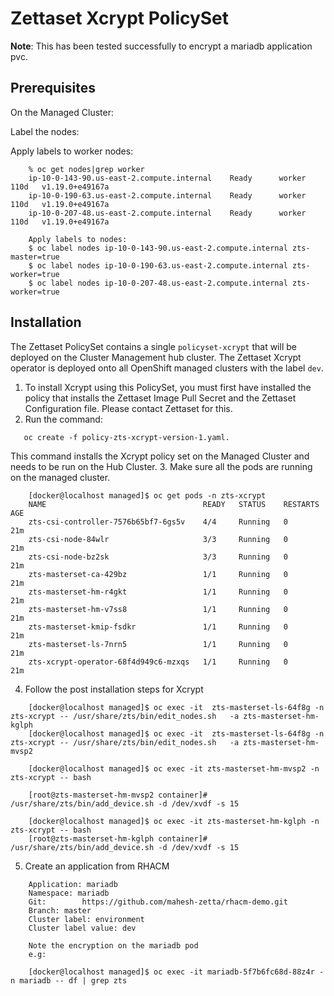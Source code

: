 # Zettaset Xcrypt PolicySet

**Note**: This has been tested successfully to encrypt a mariadb application pvc.

## Prerequisites

On the Managed Cluster:

Label the nodes:

Apply labels to worker nodes:

```
    % oc get nodes|grep worker
    ip-10-0-143-90.us-east-2.compute.internal    Ready      worker   110d   v1.19.0+e49167a
    ip-10-0-190-63.us-east-2.compute.internal    Ready      worker   110d   v1.19.0+e49167a
    ip-10-0-207-48.us-east-2.compute.internal    Ready      worker   110d   v1.19.0+e49167a

    Apply labels to nodes:
    $ oc label nodes ip-10-0-143-90.us-east-2.compute.internal zts-master=true
    $ oc label nodes ip-10-0-190-63.us-east-2.compute.internal zts-worker=true
    $ oc label nodes ip-10-0-207-48.us-east-2.compute.internal zts-worker=true
```

## Installation

The Zettaset PolicySet contains a single `policyset-xcrypt` that will be deployed on the Cluster Management hub cluster.  The Zettaset Xcrypt operator is deployed onto all OpenShift managed clusters with the label `dev`.

1. To install Xcrypt using this PolicySet, you must first have installed the 
   policy that installs the Zettaset Image Pull Secret and the Zettaset Configuration 
   file.
   Please contact Zettaset for this.
2. Run the command: 
```
   oc create -f policy-zts-xcrypt-version-1.yaml.
```
   This command installs the Xcrypt policy set on the Managed Cluster and needs to be run on the Hub Cluster.
3. Make sure all the pods are running on the managed cluster.

```
    [docker@localhost managed]$ oc get pods -n zts-xcrypt
    NAME                                   READY   STATUS    RESTARTS   AGE
    zts-csi-controller-7576b65bf7-6gs5v    4/4     Running   0          21m
    zts-csi-node-84wlr                     3/3     Running   0          21m
    zts-csi-node-bz2sk                     3/3     Running   0          21m
    zts-masterset-ca-429bz                 1/1     Running   0          21m
    zts-masterset-hm-r4gkt                 1/1     Running   0          21m
    zts-masterset-hm-v7ss8                 1/1     Running   0          21m
    zts-masterset-kmip-fsdkr               1/1     Running   0          21m
    zts-masterset-ls-7nrn5                 1/1     Running   0          21m
    zts-xcrypt-operator-68f4d949c6-mzxqs   1/1     Running   0          21m
```
 
4.  Follow the post installation steps for Xcrypt 
```
    [docker@localhost managed]$ oc exec -it  zts-masterset-ls-64f8g -n zts-xcrypt -- /usr/share/zts/bin/edit_nodes.sh   -a zts-masterset-hm-kglph
    [docker@localhost managed]$ oc exec -it  zts-masterset-ls-64f8g -n zts-xcrypt -- /usr/share/zts/bin/edit_nodes.sh   -a zts-masterset-hm-mvsp2

    [docker@localhost managed]$ oc exec -it zts-masterset-hm-mvsp2 -n zts-xcrypt -- bash

    [root@zts-masterset-hm-mvsp2 container]# /usr/share/zts/bin/add_device.sh -d /dev/xvdf -s 15

    [docker@localhost managed]$ oc exec -it zts-masterset-hm-kglph -n zts-xcrypt -- bash
    [root@zts-masterset-hm-kglph container]#  /usr/share/zts/bin/add_device.sh -d /dev/xvdf -s 15
```

5.  Create an application from RHACM
```
    Application: mariadb
    Namespace: mariadb
    Git:        https://github.com/mahesh-zetta/rhacm-demo.git
    Branch: master
    Cluster label: environment
    Cluster label value: dev

    Note the encryption on the mariadb pod
    e.g:

    [docker@localhost managed]$ oc exec -it mariadb-5f7b6fc68d-88z4r -n mariadb -- df | grep zts

```
